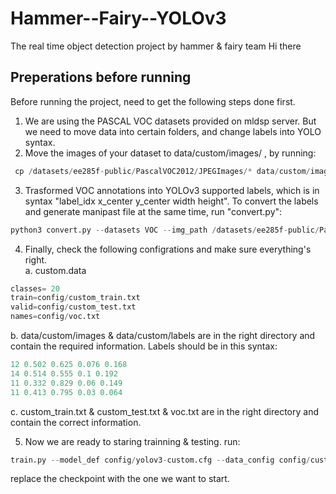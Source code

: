 # Hammer--Fairy--YOLOv3
The real time object detection project by hammer &amp; fairy team
Hi there

## Preperations before running
Before running the project, need to get the following steps done first.  
1) We are using the PASCAL VOC datasets provided on mldsp server. But we need to move data into certain folders, and change labels into YOLO syntax.
2) Move the images of your dataset to data/custom/images/ , by running:  
```python
 cp /datasets/ee285f-public/PascalVOC2012/JPEGImages/* data/custom/images/
``` 
3) Trasformed VOC annotations into YOLOv3 supported labels, which is in syntax "label_idx x_center y_center width height". To convert the labels and generate manipast file at the same time, run "convert.py":
```python
python3 convert.py --datasets VOC --img_path /datasets/ee285f-public/PascalVOC2012/JPEGImages/ --label /datasets/ee285f-public/PascalVOC2012/Annotations/ --convert_output_path data/custom/labels/ --img_type ".jpg" --manipast_path ./ --cls_list_file config/voc.txt
```
4) Finally, check the following configrations and make sure everything's right.  
a. custom.data
```python
classes= 20
train=config/custom_train.txt
valid=config/custom_test.txt
names=config/voc.txt
```  
b. data/custom/images & data/custom/labels are in the right directory and contain the required information. Labels should be in this syntax:
```python
12 0.502 0.625 0.076 0.168
14 0.514 0.555 0.1 0.192
11 0.332 0.829 0.06 0.149
11 0.413 0.795 0.03 0.064
```
c. custom_train.txt & custom_test.txt & voc.txt are in the right directory and contain the correct information.

5) Now we are ready to staring trainning & testing. run:
```python
train.py --model_def config/yolov3-custom.cfg --data_config config/custom.data --pretrained_weights checkpoints_voc/yolov3_ckpt_52.pth 2> /dev/null
```  
replace the checkpoint with the one we want to start. 
